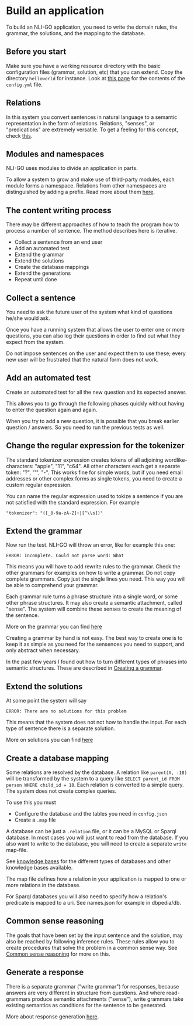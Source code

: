 # Build an application

To build an NLI-GO application, you need to write the domain rules, the grammar, the solutions, and the mapping to the database.

## Before you start

Make sure you have a working resource directory with the basic configuration files (grammar, solution, etc) that you can
extend. Copy the directory `helloworld` for instance. Look at [this page](config.md) for the contents of the `config.yml` file.

## Relations

In this system you convert sentences in natural language to a semantic representation in the form of relations. Relations, "senses", or "predications" are extremely versatile. To get a feeling for this concept, check [this](relation.md).

## Modules and namespaces

NLI-GO uses modules to divide an application in parts.

To allow a system to grow and make use of third-party modules, each module forms a namespace. Relations from other namespaces are distinguished by adding a prefix. Read more about them [here](modules-namespaces.md).

## The content writing process

There may be different approaches of how to teach the program how to process a number of sentence. The method describes here is iterative. 

* Collect a sentence from an end user
* Add an automated test 
* Extend the grammar
* Extend the solutions
* Create the database mappings
* Extend the generations
* Repeat until done

## Collect a sentence

You need to ask the future user of the system what kind of questions he/she would ask. 

Once you have a running system that allows the user to enter one or more questions, you can also log their questions in order to find out what they expect from the system.

Do not impose sentences on the user and expect them to use these; every new user will be frustrated that the natural form does not work.

## Add an automated test

Create an automated test for all the new question and its expected answer.

This allows you to go through the following phases quickly without having to enter the question again and again.

When you try to add a new question, it is possible that you break earlier question / answers. So you need to run the previous tests as well.

## Change the regular expression for the tokenizer

The standard tokenizer expression creates tokens of all adjoining wordlike-characters: "apple", "11", "c64". All other characters each get a separate token: "?", "'", "-". This works fine for simple words, but if you need email addresses or other complex forms as single tokens, you need to create a custom regular expression. 

You can name the regular expression used to tokize a sentence if you are not satisfied with the standard expression. For example

    "tokenizer": "([_0-9a-zA-Z]+|[^\\s])"   

## Extend the grammar

Now run the test. NLI-GO will throw an error, like for example this one:

    ERROR: Incomplete. Could not parse word: What
    
This means you will have to add rewrite rules to the grammar. Check the other grammars for examples on how to write a
grammar. Do not copy complete grammars. Copy just the single lines you need. This way you will be able to comprehend
your grammar.

Each grammar rule turns a phrase structure into a single word, or some other phrase structures. It may also create a semantic attachment, called "sense". The system will combine these senses to create the meaning of the sentence.  

More on the grammar you can find [here](entity-grammar.md)

Creating a grammar by hand is not easy. The best way to create one is to keep it as simple as you need for the sensences you need to support, and only abstract when necessary. 

In the past few years I found out how to turn different types of phrases into semantic structures. These are described in [Creating a grammar](creating-a-grammar.md).   

## Extend the solutions

At some point the system will say

    ERROR: There are no solutions for this problem

This means that the system does not not how to handle the input. For each type of sentence there is a separate solution.

More on solutions you can find [here](solution.md)

## Create a database mapping

Some relations are resolved by the database. A relation like `parent(X, :18)` will be transformed by the system to a query like `SELECT parent_id FROM person WHERE child_id = 18`. Each relation is converted to a simple query. The system does not create complex queries.   

To use this you must

* Configure the database and the tables you need in `config.json`
* Create a `.map` file

A database can be just a `.relation` file, or it can be a MySQL or Sparql database. In most cases you will just want to read from the database. If you also want to write to the database, you will need to create a separate `write` map-file.

See [knowledge bases](knowledge-bases.md) for the different types of databases and other knowledge bases available.

The map file defines how a relation in your application is mapped to one or more relations in the database. 

For Sparql databases you will also need to specify how a relation's predicate is mapped to a uri. See names.json for example in dbpedia/db.

## Common sense reasoning

The goals that have been set by the input sentence and the solution, may also be reached by following inference rules. These rules allow you to create procedures that solve the problem in a common sense way. See [Common sense reasoning](common-sense-reasoning.md) for more on this. 

## Generate a response

There is a separate grammar ("write grammar") for responses, because answers are very different in structure from questions. And where read-grammars produce semantic attachments ("sense"), write grammars take existing semantics as conditions for the sentence to be generated.

More about response generation [here](generation.md).
